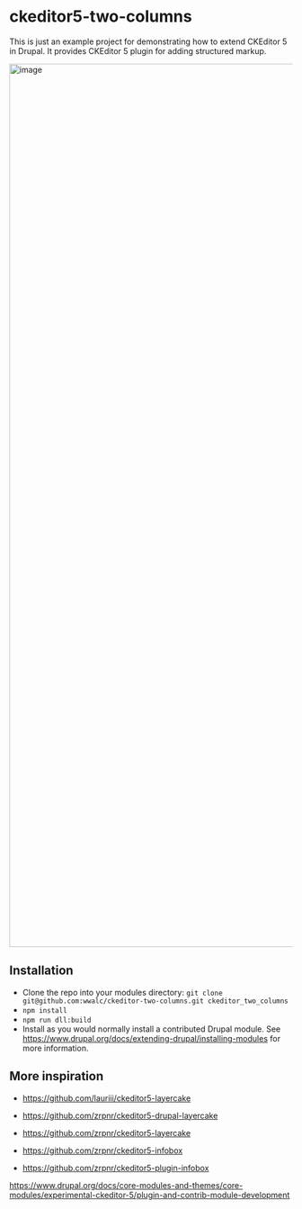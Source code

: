 # ckeditor5-two-columns

This is just an example project for demonstrating how to extend CKEditor 5 in Drupal.
It provides CKEditor 5 plugin for adding structured markup.

<img width="1570" alt="image" src="https://user-images.githubusercontent.com/545175/165393242-b384764c-5f25-4cb4-84c8-65124a4f682c.png">

## Installation

* Clone the repo into your modules directory:
  `git clone git@github.com:wwalc/ckeditor-two-columns.git ckeditor_two_columns`
* `npm install`
* `npm run dll:build`
* Install as you would normally install a contributed Drupal module.
  See https://www.drupal.org/docs/extending-drupal/installing-modules for more
  information.

## More inspiration

 * https://github.com/lauriii/ckeditor5-layercake

 * https://github.com/zrpnr/ckeditor5-drupal-layercake 
 * https://github.com/zrpnr/ckeditor5-layercake

 * https://github.com/zrpnr/ckeditor5-infobox
 * https://github.com/zrpnr/ckeditor5-plugin-infobox

https://www.drupal.org/docs/core-modules-and-themes/core-modules/experimental-ckeditor-5/plugin-and-contrib-module-development
